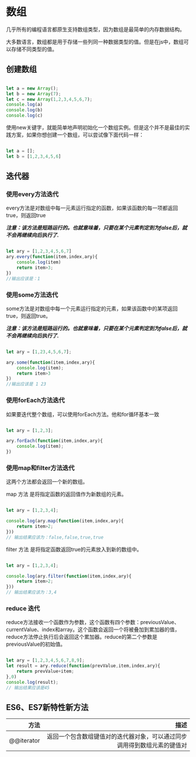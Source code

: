 # 数组

几乎所有的编程语言都原生支持数组类型，因为数组是最简单的内存数据结构。

大多数语言，数组都是用于存储一些列同一种数据类型的值。但是在js中，数组可以存储不同类型的值。

## 创建数组

```javaScript

let a = new Array();
let b = new Array(7);
let c = new Array(1,2,3,4,5,6,7);
console.log(a)
console.log(b)
console.log(c)

```

使用new关键字，就能简单地声明初始化一个数组实例。但是这个并不是最佳的实践方案，如果你想创建一个数组，可以尝试像下面代码一样：

```javaScript

let a = [];
let b = [1,2,3,4,5,6]

```

## 迭代器

### 使用every方法迭代

every方法是对数组中每一元素运行指定的函数，如果该函数的每一项都返回true，则返回true

***注意：该方法是短路运行的。也就意味着，只要在某个元素判定到为false后，就不会再继续向后执行了.***

```javaScript

let ary = [1,2,3,4,5,6,7]
ary.every(function(item,index,ary){
    console.log(item)
    return item>3;
})
//输出应该是：1

```


### 使用some方法迭代

some方法是对数组中每一个元素运行指定的元素，如果该函数中的某项返回true，则返回true。

***注意：该方法是短路运行的。也就意味着，只要在某个元素判定到为false后，就不会再继续向后执行了.***

```javaScript

let ary = [1,23,4,5,6,7];

ary.some(function(item,index,ary){
    console.log(item);
    return item>3
})
//输出应该是 1 23
```

### 使用forEach方法迭代

 如果要迭代整个数组，可以使用forEach方法。他和for循环基本一致

```javaScript

let ary = [1,2,3];

ary.forEach(function(item,index,ary){
    console.log(item);
})

```

### 使用map和filter方法迭代

这两个方法都会返回一个新的数组。

map 方法 是将指定函数的返回值作为新数组的元素。

```javaScript

let ary = [1,2,3,4];

console.log(ary.map(function(item,index,ary){
    return item>2;
}))
// 输出结果应该为：false,false,true,true
```

filter 方法 是将指定函数返回true的元素放入到新的数组中。


```javaScript

let ary = [1,2,3,4];

console.log(ary.filter(function(item,index,ary){
    return item>2;
}))
// 输出结果应该为：3,4
```

### reduce 迭代

reduce方法接收一个函数作为参数，这个函数有四个参数：previousValue、currentValue、index和array。这个函数会返回一个将被叠加到累加器的值，reduce方法停止执行后会返回这个累加器。reduce的第二个参数是previousValue的初始值。

```javaScript

let ary = [1,2,3,4,5,6,7,8,9];
let result = ary.reduce(function(prevValue,item,index,ary){
    return prevValue+item;
},0)
console.log(result);
// 输出结果应该是45
```
## ES6、ES7新特性新方法

|方法|描述|
|--:|--:|
|@@iterator|返回一个包含数组键值对的迭代器对象，可以通过同步调用得到数组元素的键值对|

